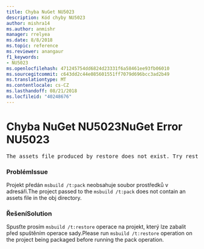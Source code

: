 ```yaml
---
title: Chyba NuGet NU5023
description: Kód chyby NU5023
author: mishra14
ms.author: anmishr
manager: rrelyea
ms.date: 8/8/2018
ms.topic: reference
ms.reviewer: anangaur
f1_keywords:
- NU5023
ms.openlocfilehash: 471245754dd6824d23331f6a58461ee93fb06010
ms.sourcegitcommit: c643dd2c44e085601551ff7079d696bcc3ad2b49
ms.translationtype: MT
ms.contentlocale: cs-CZ
ms.lasthandoff: 08/21/2018
ms.locfileid: "40248676"
---
```

# <a name="nuget-error-nu5023"></a><span data-ttu-id="f7657-103">Chyba NuGet NU5023</span><span class="sxs-lookup"><span data-stu-id="f7657-103">NuGet Error NU5023</span></span>
<pre>The assets file produced by restore does not exist. Try restoring the project again. The expected location of the assets file is F:\project\obj\project.assets.json.</pre>

### <a name="issue"></a><span data-ttu-id="f7657-104">Problém</span><span class="sxs-lookup"><span data-stu-id="f7657-104">Issue</span></span>

<span data-ttu-id="f7657-105">Projekt předán `msbuild /t:pack` neobsahuje soubor prostředků v adresáři.</span><span class="sxs-lookup"><span data-stu-id="f7657-105">The project passed to the `msbuild /t:pack` does not contain an assets file in the obj directory.</span></span>


### <a name="solution"></a><span data-ttu-id="f7657-106">Řešení</span><span class="sxs-lookup"><span data-stu-id="f7657-106">Solution</span></span>

<span data-ttu-id="f7657-107">Spusťte prosím `msbuild /t:restore` operace na projekt, který lze zabalit před spuštěním operace sady.</span><span class="sxs-lookup"><span data-stu-id="f7657-107">Please run `msbuild /t:restore` operation on the project being packaged before running the pack operation.</span></span>

